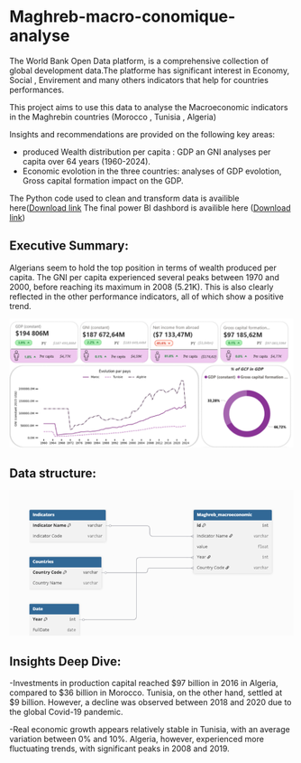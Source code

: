 # Maghreb-macro-conomique-analyse

The World Bank Open Data platform, is a comprehensive collection of global development data.The platforme has significant interest in Economy, Social , Envirement and many others indicators that help for countries performances. 

This project aims to use this data to analyse the Macroeconomic indicators in the Maghrebin countries (Morocco , Tunisia , Algeria)

Insights and recommendations are provided on the following key areas:

  - produced Wealth distribution per capita : GDP an GNI analyses per capita over 64 years (1960-2024).
  - Economic evolotion in the three countries: analyses of GDP evolotion, Gross capital formation impact on the GDP. 

The Python code used to clean and transform data is availible here([Download link]()
The final power BI dashbord is availible here ([Download link](https://1drv.ms/u/c/1a47f50edb86c182/ERpaFo0GdB9FoSgjdL6U1goBduqns3pPneoJodGwusZXIw?e=BgCXJo))

## Executive Summary:
Algerians seem to hold the top position in terms of wealth produced per capita. The GNI per capita experienced several peaks between 1970 and 2000, before reaching its maximum in 2008 (5.21K). This is also clearly reflected in the other performance indicators, all of which show a positive trend.

![alt](https://github.com/anassmar/Maghreb-macro-conomique-analyse/blob/main/summary.png?raw=true)

## Data structure:

![alt](https://github.com/anassmar/Maghreb-macro-conomique-analyse/blob/19cc0b54b1fbe621a1e4cc60582f24c416292b21/Data%20structure.png)

## Insights Deep Dive:

-Investments in production capital reached $97 billion in 2016 in Algeria, compared to $36 billion in Morocco. 
Tunisia, on the other hand, settled at $9 billion. However, a decline was observed between 2018 and 2020 due to the global Covid-19 pandemic.

-Real economic growth appears relatively stable in Tunisia, with an average variation between 0% and 10%. 
Algeria, however, experienced more fluctuating trends, with significant peaks in 2008 and 2019.
